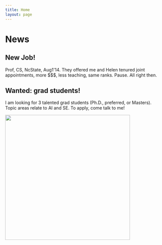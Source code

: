 ```yaml
---
title: Home
layout: page
---
```


# News

## New Job!

Prof, CS, NcState, Aug1'14. They offered me and Helen tenured joint appointments,  more $$$, less teaching, same ranks. Pause. All right then.  

## Wanted: grad students!

I am looking for 3 talented grad students (Ph.D., preferred, or Masters). Topic areas relate to AI and SE. To apply,  come talk to me! 

<img width=400 align=center src="http://images2.fanpop.com/images/photos/5300000/Abstract-art-random-5315339-1280-800.jpg">
 
